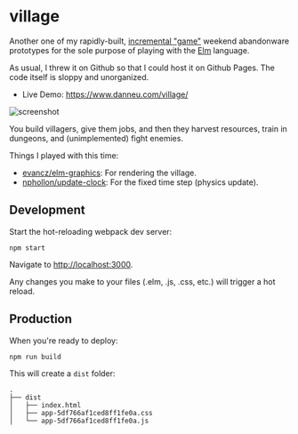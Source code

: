 
# village

Another one of my rapidly-built, [incremental "game"](https://www.reddit.com/r/incremental_games/) 
weekend abandonware prototypes for the sole purpose of playing with the [Elm](http://elm-lang.org/) language.

As usual, I threw it on Github so that I could host it on Github Pages. The code itself is sloppy and unorganized.

- Live Demo: <https://www.danneu.com/village/>

![screenshot](https://www.dropbox.com/s/h12xz5va86umnqo/pk6fyp9m.png?raw=1)

You build villagers, give them jobs, and then they harvest resources, train in dungeons, and (unimplemented) fight enemies.

Things I played with this time:

- [evancz/elm-graphics](https://github.com/evancz/elm-graphics): For rendering the village.
- [nphollon/update-clock](https://github.com/nphollon/update-clock): For the fixed time step (physics update).

## Development

Start the hot-reloading webpack dev server:

    npm start

Navigate to <http://localhost:3000>.

Any changes you make to your files (.elm, .js, .css, etc.) will trigger
a hot reload.

## Production

When you're ready to deploy:

    npm run build

This will create a `dist` folder:

    .
    ├── dist
    │   ├── index.html 
    │   ├── app-5df766af1ced8ff1fe0a.css
    │   └── app-5df766af1ced8ff1fe0a.js

